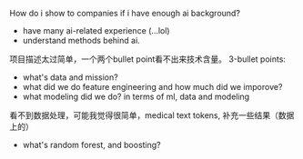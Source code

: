 How do i show to companies if i have enough ai background?
- have many ai-related experience (...lol)
- understand methods behind ai.

项目描述太过简单，一个两个bullet point看不出来技术含量。
3-bullet points:
- what's data and mission?
- what did we do feature engineering and how much did we imporove?
- what modeling did we do? in terms of ml, data and modeling

看不到数据处理，可能我觉得很简单，medical text tokens,
补充一些结果（数据上的）


- what's random forest, and boosting? 

